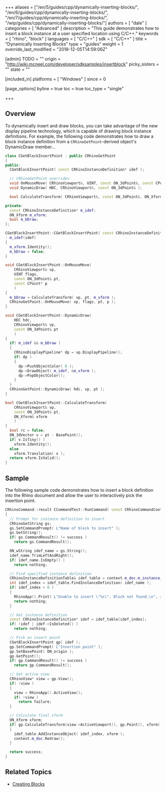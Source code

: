 +++
aliases = ["/en/5/guides/cpp/dynamically-inserting-blocks/", "/en/6/guides/cpp/dynamically-inserting-blocks/", "/en/7/guides/cpp/dynamically-inserting-blocks/", "/wip/guides/cpp/dynamically-inserting-blocks/"]
authors = [ "dale" ]
categories = [ "Advanced" ]
description = "This guide demonstrates how to insert a block instance at a user specified location using C/C++."
keywords = [ "rhino", "block" ]
languages = [ "C/C++" ]
sdk = [ "C/C++" ]
title = "Dynamically Inserting Blocks"
type = "guides"
weight = 1
override_last_modified = "2018-12-05T14:59:06Z"

[admin]
TODO = ""
origin = "http://wiki.mcneel.com/developer/sdksamples/insertblock"
picky_sisters = ""
state = ""

[included_in]
platforms = [ "Windows" ]
since = 0

[page_options]
byline = true
toc = true
toc_type = "single"

+++

 
## Overview

To dynamically insert and draw blocks, you can take advantage of the new display pipeline technology, which is capable of drawing block instance definitions.  For example, the following code demonstrates how to draw a block instance definition from a `CRhinoGetPoint`-derived object's DynamicDraw member...

```cpp
class CGetBlockInsertPoint : public CRhinoGetPoint
{
public:
  CGetBlockInsertPoint( const CRhinoInstanceDefinition* idef );

  // CRhinoGetPoint overrides
  void OnMouseMove( CRhinoViewport&, UINT, const ON_3dPoint&, const CPoint* );
  void DynamicDraw( HDC, CRhinoViewport&, const ON_3dPoint& );

  bool CalculateTransform( CRhinoViewport&, const ON_3dPoint&, ON_Xform& );

private:
  const CRhinoInstanceDefinition* m_idef;
  ON_Xform m_xform;
  bool m_bDraw;
};

CGetBlockInsertPoint::CGetBlockInsertPoint( const CRhinoInstanceDefinition* idef )
: m_idef(idef)
{
  m_xform.Identity();
  m_bDraw = false;
}

void CGetBlockInsertPoint::OnMouseMove(
    CRhinoViewport& vp,
    UINT flags,
    const ON_3dPoint& pt,
    const CPoint* p
    )
{
  m_bDraw = CalculateTransform( vp, pt, m_xform );
  CRhinoGetPoint::OnMouseMove( vp, flags, pt, p );
}

void CGetBlockInsertPoint::DynamicDraw(
    HDC hdc,
    CRhinoViewport& vp,
    const ON_3dPoint& pt
    )
{
  if( m_idef && m_bDraw )
  {
    CRhinoDisplayPipeline* dp = vp.DisplayPipeline();
    if( dp )
    {
      dp->PushObjectColor( 0 );
      dp->DrawObject( m_idef, &m_xform );
      dp->PopObjectColor();
    }
  }
  CRhinoGetPoint::DynamicDraw( hdc, vp, pt );
}

bool CGetBlockInsertPoint::CalculateTransform(
    CRhinoViewport& vp,
    const ON_3dPoint& pt,
    ON_Xform& xform
    )
{
  bool rc = false;
  ON_3dVector v = pt - BasePoint();
  if( v.IsTiny() )
    xform.Identity();
  else
    xform.Translation( v );
  return xform.IsValid();
}
```

## Sample

The following sample code demonstrates how to insert a block definition into the Rhino document and allow the user to interactively pick the insertion point.

```cpp
CRhinoCommand::result CCommandTest::RunCommand( const CRhinoCommandContext& context )
{
  // Prompt for instance definition to insert
  CRhinoGetString gs;
  gs.SetCommandPrompt( L"Name of block to insert" );
  gs.GetString();
  if( gs.CommandResult() != success )
    return gs.CommandResult();

  ON_wString idef_name = gs.String();
  idef_name.TrimLeftAndRight();
  if( idef_name.IsEmpty() )
    return nothing;

  // Find specified instance definition
  CRhinoInstanceDefinitionTable& idef_table = context.m_doc.m_instance_definition_table;
  int idef_index = idef_table.FindInstanceDefinition( idef_name );
  if( idef_index < 0 )
  {
    RhinoApp().Print( L"Unable to insert \"%s\". Block not found.\n", idef_name );
    return nothing;
  }

  // Get instance definition
  const CRhinoInstanceDefinition* idef = idef_table[idef_index];
  if( !idef | idef->IsDeleted() )
    return nothing;

  // Pick an insert point
  CGetBlockInsertPoint gp( idef );
  gp.SetCommandPrompt( L"Insertion point" );
  gp.SetBasePoint( ON_origin );
  gp.GetPoint();
  if( gp.CommandResult() != success )
    return gp.CommandResult();

  // Get active view
  CRhinoView* view = gp.View();
  if( !view )
  {
    view = RhinoApp().ActiveView();
    if( !view )
      return failure;
  }

  // Calculate final xform
  ON_Xform xform;
  if( gp.CalculateTransform(view->ActiveViewport(), gp.Point(), xform) )
  {
    idef_table.AddInstanceObject( idef_index, xform );
    context.m_doc.Redraw();
  }

  return success;
}
```

## Related Topics

- [Creating Blocks](/guides/cpp/creating-blocks)
